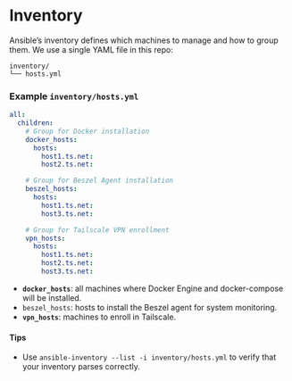 # Inventory

Ansible’s inventory defines which machines to manage and how to group them. We use a single YAML file in this repo:

```
inventory/
└── hosts.yml
```

### Example `inventory/hosts.yml`

```yaml
all:
  children:
    # Group for Docker installation
    docker_hosts:
      hosts:
        host1.ts.net:
        host2.ts.net:

    # Group for Beszel Agent installation
    beszel_hosts:
      hosts:
        host1.ts.net:
        host3.ts.net:

    # Group for Tailscale VPN enrollment
    vpn_hosts:
      hosts:
        host1.ts.net:
        host2.ts.net:
        host3.ts.net:
```

* **`docker_hosts`**: all machines where Docker Engine and docker-compose will be installed.
* `beszel_hosts`: hosts to install the Beszel agent for system monitoring.
* **`vpn_hosts`**: machines to enroll in Tailscale.

#### Tips

* Use `ansible-inventory --list -i inventory/hosts.yml` to verify that your inventory parses correctly.
